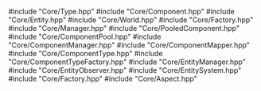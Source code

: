 #include "Core/Type.hpp"
#include "Core/Component.hpp"
#include "Core/Entity.hpp"
#include "Core/World.hpp"
#include "Core/Factory.hpp"
#include "Core/Manager.hpp"
#include "Core/PooledComponent.hpp"
#include "Core/ComponentPool.hpp"
#include "Core/ComponentManager.hpp"
#include "Core/ComponentMapper.hpp"
#include "Core/ComponentType.hpp"
#include "Core/ComponentTypeFactory.hpp"
#include "Core/EntityManager.hpp"
#include "Core/EntityObserver.hpp"
#include "Core/EntitySystem.hpp"
#include "Core/Factory.hpp"
#include "Core/Aspect.hpp"

